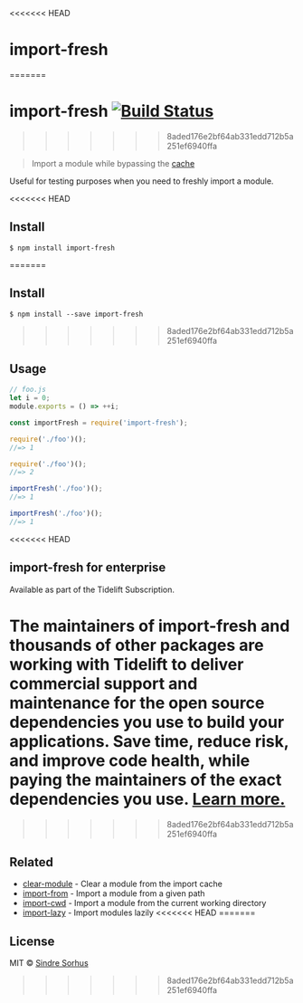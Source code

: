 <<<<<<< HEAD
# import-fresh
=======
# import-fresh [![Build Status](https://travis-ci.org/sindresorhus/import-fresh.svg?branch=master)](https://travis-ci.org/sindresorhus/import-fresh)
>>>>>>> 8aded176e2bf64ab331edd712b5a251ef6940ffa

> Import a module while bypassing the [cache](https://nodejs.org/api/modules.html#modules_caching)

Useful for testing purposes when you need to freshly import a module.

<<<<<<< HEAD
## Install

```
$ npm install import-fresh
```

=======

## Install

```
$ npm install --save import-fresh
```


>>>>>>> 8aded176e2bf64ab331edd712b5a251ef6940ffa
## Usage

```js
// foo.js
let i = 0;
module.exports = () => ++i;
```

```js
const importFresh = require('import-fresh');

require('./foo')();
//=> 1

require('./foo')();
//=> 2

importFresh('./foo')();
//=> 1

importFresh('./foo')();
//=> 1
```

<<<<<<< HEAD
## import-fresh for enterprise

Available as part of the Tidelift Subscription.

The maintainers of import-fresh and thousands of other packages are working with Tidelift to deliver commercial support and maintenance for the open source dependencies you use to build your applications. Save time, reduce risk, and improve code health, while paying the maintainers of the exact dependencies you use. [Learn more.](https://tidelift.com/subscription/pkg/npm-import-fresh?utm_source=npm-import-fresh&utm_medium=referral&utm_campaign=enterprise&utm_term=repo)
=======
>>>>>>> 8aded176e2bf64ab331edd712b5a251ef6940ffa

## Related

- [clear-module](https://github.com/sindresorhus/clear-module) - Clear a module from the import cache
- [import-from](https://github.com/sindresorhus/import-from) - Import a module from a given path
- [import-cwd](https://github.com/sindresorhus/import-cwd) - Import a module from the current working directory
- [import-lazy](https://github.com/sindresorhus/import-lazy) - Import modules lazily
<<<<<<< HEAD
=======


## License

MIT © [Sindre Sorhus](https://sindresorhus.com)
>>>>>>> 8aded176e2bf64ab331edd712b5a251ef6940ffa
